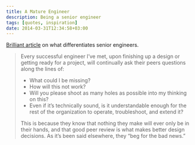 ```yaml
---
title: A Mature Engineer
description: Being a senior engineer
tags: [quotes, inspiration]
date: 2014-03-31T12:34:58+03:00
---
```


[Brilliant article](http://www.kitchensoap.com/2012/10/25/on-being-a-senior-engineer/) on what differentiates senior engineers.

<blockquote>
Every successful engineer I’ve met, upon finishing up a design or getting ready for a project, will continually ask their peers questions along the lines of:

<ul>
	<li>What could I be missing?</li>
	<li>How will this not work?</li>
	<li>Will you please shoot as many holes as possible into my thinking on this?</li>
	<li>Even if it’s technically sound, is it understandable enough for the rest of the organization to operate, troubleshoot, and extend it?</li>
</ul>

<p> This is because they know that nothing they make will ever only be in their hands, and that good peer review is what makes better design decisions. As it’s been said elsewhere, they “beg for the bad news.” </p>

</blockquote>
